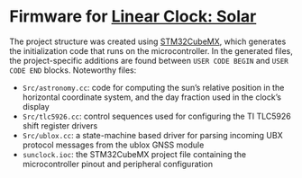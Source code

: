 # Firmware for [Linear Clock: Solar](https://jmw.name/projects/linear-clock/)

The project structure was created using [STM32CubeMX](https://www.st.com/en/development-tools/stm32cubemx.html), which generates the initialization code that runs on the microcontroller. In the generated files, the project-specific additions are found between `USER CODE BEGIN` and `USER CODE END` blocks. Noteworthy files:

* `Src/astronomy.cc`: code for computing the sun’s relative position in the horizontal coordinate system, and the day fraction used in the clock’s display
* `Src/tlc5926.cc`: control sequences used for configuring the TI TLC5926 shift register drivers
* `Src/ublox.cc`: a state-machine based driver for parsing incoming UBX protocol messages from the ublox GNSS module
* `sunclock.ioc`: the STM32CubeMX project file containing the microcontroller pinout and peripheral configuration
